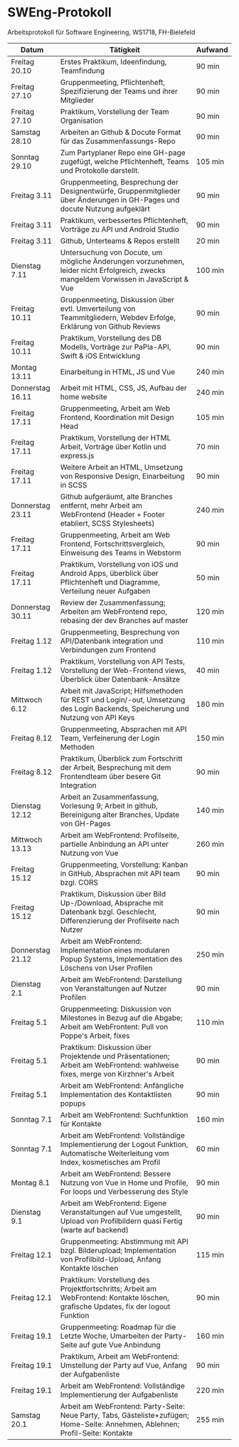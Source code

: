 SWEng-Protokoll
=================

Arbeitsprotokoll für Software Engineering, WS1718, FH-Bielefeld

| Datum            | Tätigkeit                                                                                                                             | Aufwand  |
| ---------------- | ------------------------------------------------------------------------------------------------------------------------------------- | -------- |
| Freitag 20.10    | Erstes Praktikum, Ideenfindung, Teamfindung                                                                                           |  90 min  |
| Freitag 27.10    | Gruppenmeeting, Pflichtenheft, Spezifizierung der Teams und ihrer Mitglieder                                                          |  90 min  |
| Freitag 27.10    | Praktikum, Vorstellung der Team Organisation                                                                                          |  90 min  |
| Samstag 28.10    | Arbeiten an Github & Docute Format für das Zusammenfassungs-Repo                                                                      |  90 min  |
| Sonntag 29.10    | Zum Partyplaner Repo eine GH-page zugefügt, welche Pflichtenheft, Teams und Protokolle darstellt.                                     | 105 min  |
| Freitag 3.11     | Gruppenmeeting, Besprechung der Designentwürfe, Gruppenmitglieder über Änderungen in GH-Pages und docute Nutzung aufgeklärt           |  90 min  |
| Freitag 3.11     | Praktikum, verbessertes Pflichtenheft, Vorträge zu API und Android Studio                                                             |  90 min  |
| Freitag 3.11     | Github, Unterteams & Repos erstellt                                                                                                   |  20 min  |
| Dienstag 7.11    | Untersuchung von Docute, um mögliche Änderungen vorzunehmen, leider nicht Erfolgreich, zwecks mangeldem Vorwissen in JavaScript & Vue | 100 min  |
| Freitag 10.11    | Gruppenmeeting, Diskussion über evtl. Umverteilung von Teammitgliedern, Webdev Erfolge, Erklärung von Github Reviews                  |  90 min  |
| Freitag 10.11    | Praktikum, Vorstellung des DB Modells, Vorträge zur PaPla-API, Swift & iOS Entwicklung                                                |  90 min  |
| Montag 13.11     | Einarbeitung in HTML, JS und Vue                                                                                                      | 240 min  |
| Donnerstag 16.11 | Arbeit mit HTML, CSS, JS, Aufbau der home website                                                                                     | 240 min  |
| Freitag 17.11    | Gruppenmeeting, Arbeit am Web Frontend, Koordination mit Design Head                                                                  | 105 min  |
| Freitag 17.11    | Praktikum, Vorstellung der HTML Arbeit, Vorträge über Kotlin und express.js                                                           |  70 min  |
| Freitag 17.11    | Weitere Arbeit an HTML, Umsetzung von Responsive Design, Einarbeitung in SCSS                                                         |  90 min  |
| Donnerstag 23.11 | Github aufgeräumt, alte Branches entfernt, mehr Arbeit am WebFrontend (Header + Footer etabliert, SCSS Stylesheets)                   | 240 min  |
| Freitag 17.11    | Gruppenmeeting, Arbeit am Web Frontend, Fortschrittsvergleich, Einweisung des Teams in Webstorm                                       |  90 min  |
| Freitag 17.11    | Praktikum, Vorstellung von iOS und Android Apps, überblick über Pflichtenheft und Diagramme, Verteilung neuer Aufgaben                |  50 min  |
| Donnerstag 30.11 | Review der Zusammenfassung; Arbeiten am WebFrontend repo, rebasing der dev Branches auf master                                        | 120 min  |
| Freitag 1.12     | Gruppenmeeting, Besprechung von API/Datenbank integration und Verbindungen zum Frontend                                               | 110 min  |
| Freitag 1.12     | Praktikum, Vorstellung von API Tests, Vorstellung der Web-Frontend views, Überblick über Datenbank-Ansätze                            |  40 min  |
| Mittwoch 6.12    | Arbeit mit JavaScript; Hilfsmethoden für REST und Login/-out, Umsetzung des Login Backends, Speicherung und Nutzung von API Keys      | 180 min  |
| Freitag 8.12     | Gruppenmeeting, Absprachen mit API Team, Verfeinerung der Login Methoden                                                              | 150 min  |
| Freitag 8.12     | Praktikum, Überblick zum Fortschritt der Arbeit, Besprechung mit dem Frontendteam über besere Git Integration                         |  90 min  |
| Dienstag 12.12   | Arbeit an Zusammenfassung, Vorlesung 9; Arbeit in github, Bereinigung alter Branches, Update von GH-Pages                             | 140 min  |
| Mittwoch 13.13   | Arbeit am WebFrontend: Profilseite, partielle Anbindung an API unter Nutzung von Vue                                                  | 260 min  |
| Freitag 15.12    | Gruppenmeeting, Vorstellung: Kanban in GitHub, Absprachen mit API team bzgl. CORS                                                     |  90 min  |
| Freitag 15.12    | Praktikum, Diskussion über Bild Up-/Download, Absprache mit Datenbank bzgl. Geschlecht, Differenzierung der Profilseite nach Nutzer   |  90 min  |
| Donnerstag 21.12 | Arbeit am WebFrontend: Implementation eines modularen Popup Systems, Implementation des Löschens von User Profilen                    | 250 min  |
| Dienstag 2.1     | Arbeit am WebFrontend: Darstellung von Veranstaltungen auf Nutzer Profilen                                                            |  90 min  |
| Freitag 5.1      | Gruppenmeeting: Diskussion von Milestones in Bezug auf die Abgabe; Arbeit am WebFrontent: Pull von Poppe's Arbeit, fixes              | 110 min  |
| Freitag 5.1      | Praktikum: Diskussion über Projektende und Präsentationen; Arbeit am WebFrontend: wahlweise fixes, merge von Kirzhner's Arbeit        |  90 min  |
| Freitag 5.1      | Arbeit am WebFrontend: Anfängliche Implementation des Kontaktlisten popups                                                            |  90 min  |
| Sonntag 7.1      | Arbeit am WebFrontend: Suchfunktion für Kontakte                                                                                      | 160 min  |
| Sonntag 7.1      | Arbeit am WebFrontend: Vollständige Implementierung der Logout Funktion, Automatische Weiterleitung vom Index, kosmetisches am Profil |  60 min  |
| Montag 8.1       | Arbeit am WebFrontend: Bessere Nutzung von Vue in Home und Profile, For loops und Verbesserung des Style                              |  90 min  |
| Dienstag 9.1     | Arbeit am WebFrontend: Eigene Veranstaltungen auf Vue umgestellt, Upload von Profilbildern quasi Fertig (warte auf backend)           |  90 min  |
| Freitag 12.1     | Gruppenmeeting: Abstimmung mit API bzgl. Bilderupload; Implementation von Profilbild-Upload, Anfang Kontakte löschen                  | 115 min  |	
| Freitag 12.1     | Praktikum: Vorstellung des Projektfortschritts; Arbeit am WebFrontend: Kontakte löschen, grafische Updates, fix der logout Funktion   |  90 min  |
| Freitag 19.1     | Gruppenmeeting: Roadmap für die Letzte Woche, Umarbeiten der Party-Seite auf gute Vue Anbindung                                       | 160 min  |
| Freitag 19.1     | Praktikum, Arbeit am WebFrontend: Umstellung der Party auf Vue, Anfang der Aufgabenliste                                              |  90 min  |
| Freitag 19.1     | Arbeit am WebFrontend: Vollständige Implementierung der Aufgabenliste                                                                 | 220 min  |
| Samstag 20.1     | Arbeit am WebFrontend: Party-Seite: Neue Party, Tabs, Gästeliste+zufügen; Home-Seite: Annehmen, Ablehnen; Profil-Seite: Kontakte      | 255 min  |
